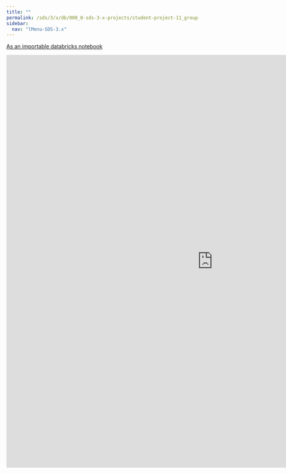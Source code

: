 ```yaml
---
title: ""
permalink: /sds/3/x/db/000_0-sds-3-x-projects/student-project-11_group-Sketchings/00_QuantileEstimation/
sidebar:
  nav: "lMenu-SDS-3.x"
---
```


[As an importable databricks notebook](https://lamastex.github.io/scalable-data-science/sds/3/x/db/000_0-sds-3-x-projects/student-project-11_group-Sketchings/00_QuantileEstimation.html)

<iframe src="https://lamastex.github.io/scalable-data-science/sds/3/x/db/000_0-sds-3-x-projects/student-project-11_group-Sketchings/00_QuantileEstimation.html" width="1080" height="1080" frameborder="0"></iframe>
